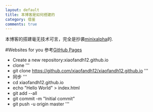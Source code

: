 ```yaml
---
layout: default
title: 本博客是如何搭建的
category: 借鉴
comments: true
---
```


本博客的搭建毫无技术可言，完全是抄袭[minixalpha](http://minixalpha.github.io)的.

#Websites for you
参考[GitHub Pages](https://pages.github.com)

* Create a new repository:xiaofandh12.github.io
* clone
'''
* git clone https://github.com/xiaofandh12/xiaofandh12.github.io
'''
* 同步
'''
* cd xiaofandh12.github.io
* echo "Hello World" > index.html
* git add --all
* git commit -m "Initial commit"
* git push -u origin master
'''
